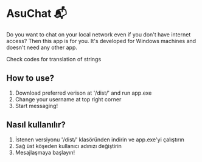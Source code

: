 # AsuChat :mailbox_with_mail:
Do you want to chat on your local network even if you don't have internet access? Then this app is for you. It's developed for Windows machines and doesn't need any other app.

Check codes for translation of strings

## How to use?
1. Download preferred verison at '/dist/' and run app.exe
2. Change your username at top right corner
3. Start messaging!

## Nasıl kullanılır?
1. İstenen versiyonu '/dist/' klasöründen indirin ve app.exe'yi çalıştırın
2. Sağ üst köşeden kullanıcı adınızı değiştirin
3. Mesajlaşmaya başlayın!
